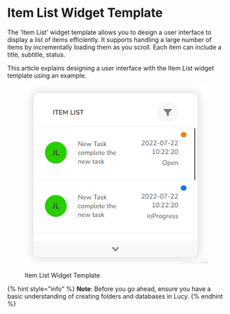 # Item List Widget Template

The 'Item List' widget template allows you to design a user interface to display a list of items efficiently. It supports handling a large number of items by incrementally loading them as you scroll. Each item can include a title, subtitle, status.

This article explains designing a user interface with the Item List widget template using an example.

<figure><img src="../../../.gitbook/assets/image (62).png" alt=""><figcaption><p>Item List Widget Template</p></figcaption></figure>

{% hint style="info" %}
**Note**: Before you go ahead, ensure you have a basic understanding of creating folders and databases in Lucy.
{% endhint %}







